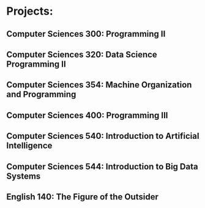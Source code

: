 # Projects:

## Computer Sciences 300: Programming II 

## Computer Sciences 320: Data Science Programming II

## Computer Sciences 354: Machine Organization and Programming

## Computer Sciences 400: Programming III 

## Computer Sciences 540: Introduction to Artificial Intelligence

## Computer Sciences 544: Introduction to Big Data Systems
  
## English 140: The Figure of the Outsider

